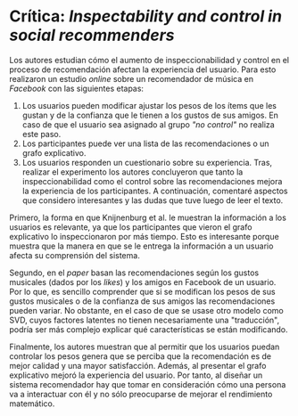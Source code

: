 # Crítica: *Inspectability and control in social recommenders*

Los autores estudian cómo el aumento de inspeccionabilidad y control en el proceso de recomendación afectan la experiencia del usuario. Para esto realizaron un estudio *online* sobre un recomendador de música en *Facebook* con las siguientes etapas:
1. Los usuarios pueden modificar ajustar los pesos de los ítems que les gustan y de la confianza que le tienen a los gustos de sus amigos. En caso de que el usuario sea asignado al grupo *"no control"* no realiza este paso.
2. Los participantes puede ver una lista de las recomendaciones o un grafo explicativo.
3. Los usuarios responden un cuestionario sobre su experiencia.
Tras, realizar el experimento los autores concluyeron que tanto la inspeccionabilidad como el control sobre las recomendaciones mejora la experiencia de los participantes. A continuación, comentaré aspectos que considero interesantes y las dudas que tuve luego de leer el texto.

Primero, la forma en que Knijnenburg et al. le muestran la información a los usuarios es relevante, ya que los participantes que vieron el grafo explicativo lo inspeccionaron por más tiempo. Esto es interesante porque muestra que la manera en que se le entrega la información a un usuario afecta su comprensión del sistema. 

Segundo, en el *paper* basan las recomendaciones según los gustos musicales (dados por los *likes*) y los amigos en Facebook de un usuario. Por lo que, es sencillo comprender que si se modifican los pesos de sus gustos musicales o de la confianza de sus amigos las recomendaciones pueden variar. No obstante, en el caso de que se usase otro modelo como SVD, cuyos factores latentes no tienen necesariamente una "traducción", podría ser más complejo explicar qué características se están modificando. 

Finalmente, los autores muestran que al permitir que los usuarios puedan controlar los pesos genera que se perciba que la recomendación es de mejor calidad y una mayor satisfacción. Además, al presentar el grafo explicativo mejoró la experiencia del usuario. Por tanto, al diseñar un sistema recomendador hay que tomar en consideración cómo una persona va a interactuar con él y no sólo preocuparse de mejorar el rendimiento matemático.

